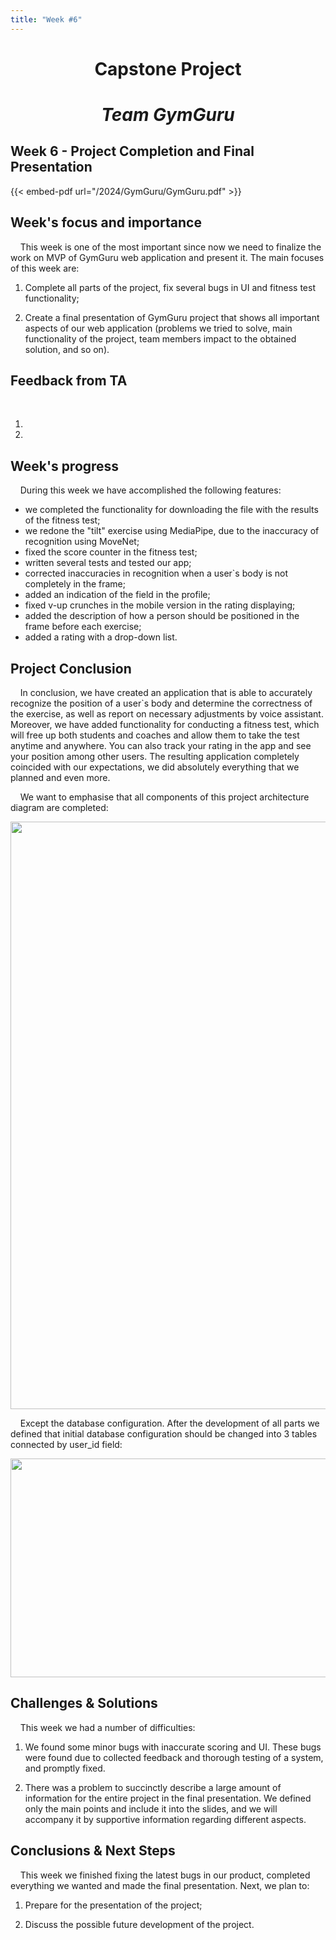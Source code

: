 ```yaml
---
title: "Week #6"
---
```


# <p style="text-align: center;">**Capstone Project**</p>

# <p style="text-align: center;">*Team GymGuru*</p>

## **Week 6 - Project Completion and Final Presentation**


{{< embed-pdf url="/2024/GymGuru/GymGuru.pdf" >}}


## **Week's focus and importance**

&nbsp;&nbsp;&nbsp;&nbsp;This week is one of the most important since now we need to finalize the work on MVP of GymGuru web application and present it. The main focuses of this week are:

1. Complete all parts of the project, fix several bugs in UI and fitness test functionality;

2. Create a final presentation of GymGuru project that shows all important aspects of our web application (problems we tried to solve, main functionality of the project, team members impact to the obtained solution, and so on).


## **Feedback from TA**

&nbsp;&nbsp;&nbsp;&nbsp;

1. 

2. 


## **Week's progress**

&nbsp;&nbsp;&nbsp;&nbsp;During this week we have accomplished the following features:

- we completed the functionality for downloading the file with the results of the fitness test;
- we redone the "tilt" exercise using MediaPipe, due to the inaccuracy of recognition using MoveNet;
- fixed the score counter in the fitness test;
- written several tests and tested our app;
- corrected inaccuracies in recognition when a user`s body is not completely in the frame;
- added an indication of the field in the profile;
- fixed v-up crunches in the mobile version in the rating displaying;
- added the description of how a person should be positioned in the frame before each exercise;
- added a rating with a drop-down list.


## **Project Conclusion**

&nbsp;&nbsp;&nbsp;&nbsp;In conclusion, we have created an application that is able to accurately recognize the position of a user`s body and determine the correctness of the exercise, as well as report on necessary adjustments by voice assistant. Moreover, we have added functionality for conducting a fitness test, which will free up both students and coaches and allow them to take the test anytime and anywhere. You can also track your rating in the app and see your position among other users. The resulting application completely coincided with our expectations, we did absolutely everything that we planned and even more.

&nbsp;&nbsp;&nbsp;&nbsp;We want to emphasise that all components of this project architecture diagram are completed:

<img src="/2024/GymGuru/Week6_Architecture.jpg" width="720" height="940">

&nbsp;&nbsp;&nbsp;&nbsp;Except the database configuration. After the development of all parts we defined that initial database configuration should be changed into 3 tables connected by user_id field:

<img src="/2024/GymGuru/Week6_Database.jpeg" width="720" height="350">


## **Challenges & Solutions**

&nbsp;&nbsp;&nbsp;&nbsp;This week we had a number of difficulties:

1. We found some minor bugs with inaccurate scoring and UI. These bugs were found due to collected feedback and thorough testing of a system, and promptly fixed.

2. There was a problem to succinctly describe a large amount of information for the entire project in the final presentation. We defined only the main points and include it into the slides, and we will accompany it by supportive information regarding different aspects.


## **Conclusions & Next Steps**

&nbsp;&nbsp;&nbsp;&nbsp;This week we finished fixing the latest bugs in our product, completed everything we wanted and made the final presentation. Next, we plan to:

1. Prepare for the presentation of the project;

2. Discuss the possible future development of the project.
